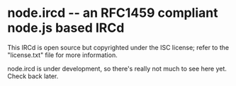 node.ircd -- an RFC1459 compliant node.js based IRCd
====================================================

This IRCd is open source but copyrighted under the ISC license; refer to the
"license.txt" file for more information.

node.ircd is under development, so there's really not much to see here yet.
Check back later.